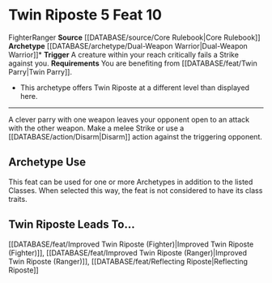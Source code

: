 ﻿---
actions: '[reaction]'
cost: null
element: null
feat: Twin Riposte
frequency: null
heighten_level: null
id: '523'
level: '10'
name: Twin Riposte
prerequisite: null
rarity: Common
requirement: You are benefiting from [[DATABASE/feat/Twin Parry|Twin Parry]] .
rus_type_level: null
school: null
source: '[[DATABASE/source/Core Rulebook|Core Rulebook]]'
subcategory: null
trait:
- '[[DATABASE/trait/Fighter|Fighter]]'
- '[[DATABASE/trait/Ranger|Ranger]]'
trigger: A creature within your reach critically fails a Strike against you.
type: Feat

---
# Twin Riposte <span class="action-icon">5</span> <span class="item-type">Feat 10</span>

<span class="item-trait">Fighter</span><span class="item-trait">Ranger</span>
**Source** [[DATABASE/source/Core Rulebook|Core Rulebook]] 
**Archetype** [[DATABASE/archetype/Dual-Weapon Warrior|Dual-Weapon Warrior]]*
**Trigger** A creature within your reach critically fails a Strike against you.
**Requirements** You are benefiting from [[DATABASE/feat/Twin Parry|Twin Parry]].
* This archetype offers Twin Riposte at a different level than displayed here.

---
A clever parry with one weapon leaves your opponent open to an attack with the other weapon. Make a melee Strike or use a [[DATABASE/action/Disarm|Disarm]] action against the triggering opponent.

## Archetype Use

This feat can be used for one or more Archetypes in addition to the listed Classes. When selected this way, the feat is not considered to have its class traits.

## Twin Riposte Leads To...

[[DATABASE/feat/Improved Twin Riposte (Fighter)|Improved Twin Riposte (Fighter)]], [[DATABASE/feat/Improved Twin Riposte (Ranger)|Improved Twin Riposte (Ranger)]], [[DATABASE/feat/Reflecting Riposte|Reflecting Riposte]]